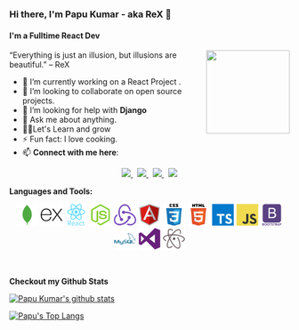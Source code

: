
### Hi there, I'm Papu Kumar - aka ReX 👋  
#### I'm a Fulltime React Dev
<img align ="right" src = "https://i.imgur.com/w4pKOQi.jpg" width="150" height="150"> 
“Everything is just an illusion, but illusions are beautiful.” – ReX 
<br />

 - 🔭 I’m currently working on a React Project .
 - 👯 I’m looking to collaborate on open source projects.
 - 🤔 I’m looking for help with **Django**
 - 💬 Ask me about anything.
 - 👨‍💻Let's Learn and grow<br />
 - ⚡ Fun fact: I love cooking.<br/>
 - 📫 **Connect with me here**:<br />
 <p align="center">
  <a href="https://www.linkedin.com/in/papuruth/">
    <img src="https://img.shields.io/badge/Papu-Kumar-386938188?style=flat&logo=linkedin">
  </a> &nbsp; 
  <a href="https://twitter.com/papuruth">
    <img src="https://img.shields.io/badge/@Papuruth-30302f?style=flat&logo=twitter">
  </a>&nbsp;
 <a href="mailto:papu.kumar@kelltontech.com">
    <img src="https://img.shields.io/badge/Papu-Kumar-386938188?style=flat&logo=gmail">
  </a>&nbsp;
  <a href="https://instagram.com/papauruth">
    <img src="https://img.shields.io/badge/papuruth-30302f?style=flat&logo=instagram">
  </a>
</p>

**Languages and Tools:**
<p align="center">
<img src=https://raw.githubusercontent.com/devicons/devicon/master/icons/mongodb/mongodb-plain.svg alt=mongodb width="40" height="40" title="MongoDB"/>
<img src=https://raw.githubusercontent.com/devicons/devicon/master/icons/express/express-original.svg alt=expressjs width="40" height="40" title="ExpressJS"/>
 <img src=https://raw.githubusercontent.com/devicons/devicon/master/icons/react/react-original-wordmark.svg alt=react width="40" height="40" title="ReactJS"/>
 <img src=https://raw.githubusercontent.com/devicons/devicon/master/icons/nodejs/nodejs-original.svg alt=nodejs width="40" height="40" title="NodeJS"/>
  <img src=https://raw.githubusercontent.com/devicons/devicon/master/icons/redux/redux-original.svg alt=redux width="40" height="40" title="Redux"/>
  <img src=https://raw.githubusercontent.com/devicons/devicon/master/icons/angularjs/angularjs-original.svg alt=angular width="40" height="40" title="Angular"/>
 <img src=https://raw.githubusercontent.com/devicons/devicon/master/icons/css3/css3-original-wordmark.svg alt=css3 width="40" height="40" title="CSS3"/>
 <img src=https://raw.githubusercontent.com/devicons/devicon/master/icons/html5/html5-original-wordmark.svg alt=html5 width="40" height="40" title="HTML5"/>
 <img src=https://raw.githubusercontent.com/devicons/devicon/master/icons/typescript/typescript-original.svg alt=typescript width="40" height="40" title="Typescript"/>
 <img src=https://raw.githubusercontent.com/devicons/devicon/master/icons/javascript/javascript-original.svg alt=javascript width="40" height="40" title="Javascript"/>
 <img src=https://raw.githubusercontent.com/devicons/devicon/master/icons/bootstrap/bootstrap-plain-wordmark.svg alt=Bootstrap width="40" height="40" title="Bootstrap"/>
 <img src=https://raw.githubusercontent.com/devicons/devicon/master/icons/mysql/mysql-plain-wordmark.svg alt=mysql width="40" height="40" title="MySQL"/> 
 <img src=https://raw.githubusercontent.com/devicons/devicon/master/icons/visualstudio/visualstudio-plain.svg alt=vs-code width="40" height="40" title="VS Code"/>
 <img src=https://raw.githubusercontent.com/devicons/devicon/master/icons/atom/atom-original.svg alt=atom width="40" height="40" title="Atom"/>
 </p>
<br/>

**Checkout my Github Stats**

[![Papu Kumar's github stats](https://github-readme-stats.vercel.app/api?username=papuruth&count_private=true&show_icons=true&icon_color=74b510&theme=radical)](https://github.com/papuruth/github-readme-stats)

[![Papu's Top Langs](https://github-readme-stats.vercel.app/api/top-langs/?username=papuruth&theme=dark)](https://github.com/papuruth/github-readme-stats)
